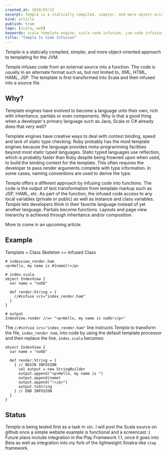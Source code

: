 ```yaml
---
created_at: 2010/03/12
excerpt: Templa is a statically compiled, simpler, and more object-oriented approach to templating for the JVM.
kind: article
publish: true
tags: [scala, web]
keywords: scala template engine, scala code infusion, jvm code infusion
title: "Templa Is Code Infusion"
---
```


_Templa_ is a statically compiled, simpler, and more object-oriented approach to templating for the JVM.

_Templa_ infuses code from an external source into a function.
The code is usually in an alternate format such as, but not limited to, 
XML, HTML, HAML, JSP. The template is first transformed into Scala 
and then infused into a source file.

## Why?

Template engines have evolved to 
become a language unto their own, rich with inheritance, partials 
or even components. Why is that a good thing when a developer's primary language such as Java, Scala or C# already does that very well?

Template engines have creative ways to deal with context binding, speed
and lack of static type checking. Ruby probably has the most template
engines because the language provides meta-programming facilities
beyond most static typed languages.  Static typed languages use 
reflection, which is probably faster than Ruby despite being frowned upon when used,
to build the binding context for the template. This often requires
the developer to pass render arguments complete with type information. In
some cases, naming conventions are used to derive the type.

_Templa_ offers a different approach by infusing code into
functions. The code is the output of text transformation from template
markup such as JSP, HAML, etc. As part of the function, the infused code access to any local
variables (private or public) as well as instance and class variables.
_Templa_ lets developers
think in their favorite language instead of yet another language.
Partials become functions. Layouts and page view hierarchy is achieved through inheritance and/or
composition.

More to come in an upcoming article.


## Example

Template + Class Skeleton == Infused Class

    # indexview_render.ham
    <p>Hello, my name is #{name}!</p>

    # index.scala
    object IndexView {
      var name = "noOb"
      
      def render:String = {
        //#infuse src="index_render.ham"
      }
    }

    # output
    IndexView.render //=> "<p>Hello, my name is noOb!</p>"

The `//#infuse src="index_render.ham"` line instructs _Templa_ to
transform the file, `index_render.ham`, into code by using the default template
processor and then replace the line. `index.scala` becomes:

    object IndexView {
      var name = "noOb"
      
      def render:String = {
        { // BEGIN INFUSION
          val output = new StringBuilder
          output.append("<p>Hello, my name is ")
          output.append(name)
          output.append("!</p>")
          output.toString
        } // END INFUSION
      }
    }

## Status

_Templa_ is being tested first as a task in `sbt`. I will post the Scala source
on github once a simple website example is functional and a screencast :) 
Future plans include integration in the Play Framework 1.1, once it goes into Beta as well
as integration into my fork of the lightweight Sinatra-like `step` framework.
